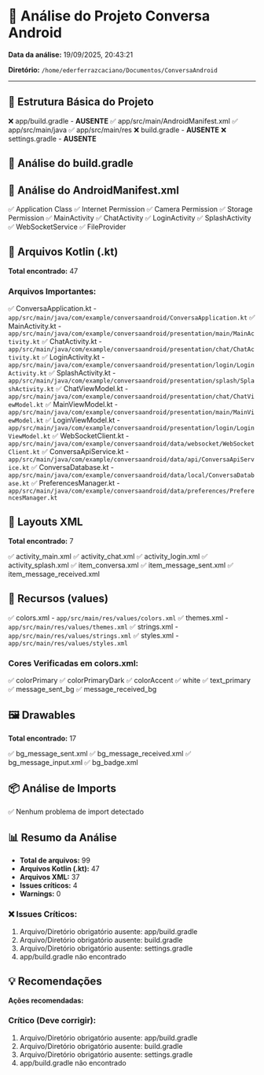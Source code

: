 # 📱 Análise do Projeto Conversa Android

**Data da análise:** 19/09/2025, 20:43:21

**Diretório:** `/home/ederferrazcaciano/Documentos/ConversaAndroid`

---

## 📁 Estrutura Básica do Projeto

❌ app/build.gradle - **AUSENTE**
✅ app/src/main/AndroidManifest.xml
✅ app/src/main/java
✅ app/src/main/res
❌ build.gradle - **AUSENTE**
❌ settings.gradle - **AUSENTE**

## 🔧 Análise do build.gradle

## 📱 Análise do AndroidManifest.xml

✅ Application Class
✅ Internet Permission
✅ Camera Permission
✅ Storage Permission
✅ MainActivity
✅ ChatActivity
✅ LoginActivity
✅ SplashActivity
✅ WebSocketService
✅ FileProvider

## 🔷 Arquivos Kotlin (.kt)

**Total encontrado:** 47

### Arquivos Importantes:

✅ ConversaApplication.kt - `app/src/main/java/com/example/conversaandroid/ConversaApplication.kt`
✅ MainActivity.kt - `app/src/main/java/com/example/conversaandroid/presentation/main/MainActivity.kt`
✅ ChatActivity.kt - `app/src/main/java/com/example/conversaandroid/presentation/chat/ChatActivity.kt`
✅ LoginActivity.kt - `app/src/main/java/com/example/conversaandroid/presentation/login/LoginActivity.kt`
✅ SplashActivity.kt - `app/src/main/java/com/example/conversaandroid/presentation/splash/SplashActivity.kt`
✅ ChatViewModel.kt - `app/src/main/java/com/example/conversaandroid/presentation/chat/ChatViewModel.kt`
✅ MainViewModel.kt - `app/src/main/java/com/example/conversaandroid/presentation/main/MainViewModel.kt`
✅ LoginViewModel.kt - `app/src/main/java/com/example/conversaandroid/presentation/login/LoginViewModel.kt`
✅ WebSocketClient.kt - `app/src/main/java/com/example/conversaandroid/data/websocket/WebSocketClient.kt`
✅ ConversaApiService.kt - `app/src/main/java/com/example/conversaandroid/data/api/ConversaApiService.kt`
✅ ConversaDatabase.kt - `app/src/main/java/com/example/conversaandroid/data/local/ConversaDatabase.kt`
✅ PreferencesManager.kt - `app/src/main/java/com/example/conversaandroid/data/preferences/PreferencesManager.kt`

## 📐 Layouts XML

**Total encontrado:** 7

✅ activity_main.xml
✅ activity_chat.xml
✅ activity_login.xml
✅ activity_splash.xml
✅ item_conversa.xml
✅ item_message_sent.xml
✅ item_message_received.xml

## 🎨 Recursos (values)

✅ colors.xml - `app/src/main/res/values/colors.xml`
✅ themes.xml - `app/src/main/res/values/themes.xml`
✅ strings.xml - `app/src/main/res/values/strings.xml`
✅ styles.xml - `app/src/main/res/values/styles.xml`

### Cores Verificadas em colors.xml:

✅ colorPrimary
✅ colorPrimaryDark
✅ colorAccent
✅ white
✅ text_primary
✅ message_sent_bg
✅ message_received_bg

## 🖼️ Drawables

**Total encontrado:** 17

✅ bg_message_sent.xml
✅ bg_message_received.xml
✅ bg_message_input.xml
✅ bg_badge.xml

## 📦 Análise de Imports

✅ Nenhum problema de import detectado

## 📊 Resumo da Análise

- **Total de arquivos:** 99
- **Arquivos Kotlin (.kt):** 47
- **Arquivos XML:** 37
- **Issues críticos:** 4
- **Warnings:** 0

### ❌ Issues Críticos:

1. Arquivo/Diretório obrigatório ausente: app/build.gradle
2. Arquivo/Diretório obrigatório ausente: build.gradle
3. Arquivo/Diretório obrigatório ausente: settings.gradle
4. app/build.gradle não encontrado

## 💡 Recomendações

**Ações recomendadas:**

### Crítico (Deve corrigir):
1. Arquivo/Diretório obrigatório ausente: app/build.gradle
2. Arquivo/Diretório obrigatório ausente: build.gradle
3. Arquivo/Diretório obrigatório ausente: settings.gradle
4. app/build.gradle não encontrado

